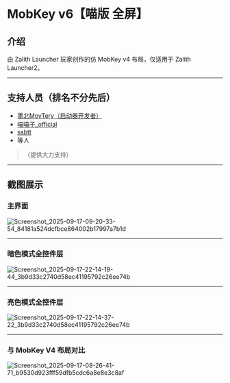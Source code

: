 # MobKey v6【喵版 全屏】

## 介绍

由 Zalith Launcher 玩家创作的仿 MobKey v4 布局，仅适用于 Zalith Launcher2。

---

## 支持人员（排名不分先后）

-  [墨北MovTery（启动器开发者）](https://github.com/MovTery) 
-  [喵喵子_official](https://github.com/MiaoMiaoZi-official)
-  [ssbtt](https://github.com/ssbtt)
- 等人

> （提供大力支持）

---

## 截图展示

### 主界面

![Screenshot_2025-09-17-09-20-33-54_84181a524dcfbce864002b17997a7b1d](https://github.com/user-attachments/assets/e6ae64f3-2b43-4005-9dae-219c57f1b4d6)

---

### 暗色模式全控件层

![Screenshot_2025-09-17-22-14-19-44_3b9d33c2740d58ec41195792c26ee74b](https://github.com/user-attachments/assets/129693b0-9eed-4557-8395-953cc19a57ed)

---

### 亮色模式全控件层

![Screenshot_2025-09-17-22-14-37-22_3b9d33c2740d58ec41195792c26ee74b](https://github.com/user-attachments/assets/4869ec8b-ad3f-4ea3-8a0c-e7039d4b6ad4)

---

### 与 MobKey V4 布局对比

![Screenshot_2025-09-17-08-26-41-71_b9530d923fff59dfb5cdc6a8e8e3c8af](https://github.com/user-attachments/assets/3c4cb3f8-1e2f-421b-ac6a-e1350d2df223)

```
